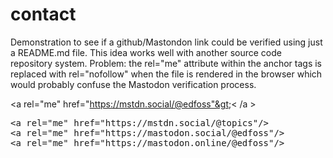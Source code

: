 # contact
Demonstration to see if a github/Mastondon link could be verified using just a README.md file.
This idea works well with another source code repository system.
Problem: the rel="me" attribute within the anchor tags is replaced with rel="nofollow" when the file is rendered in the browser which would probably confuse the Mastodon verification process.

<!--
<a rel="me" href="https://mstdn.social/@edfoss"></a>
<a rel="me" href="https://mstdn.social/@topics"></a>
<a rel="me" href="https://mastodon.social/@edfoss"></a>
<a rel="me" href="https://mastodon.online/@edfoss"></a>
-->

&lt;a rel="me" href="https://mstdn.social/@edfoss"&gt;&lt; /a &gt;

<pre>
&lt;a rel=&#34;me&#34; href=&#34;https://mstdn.social/@topics&#34;/&gt;
&lt;a rel=&#34;me&#34; href=&#34;https://mastodon.social/@edfoss&#34;/&gt;
&lt;a rel=&#34;me&#34; href=&#34;https://mastodon.online/@edfoss&#34;/&gt;
</pre>
